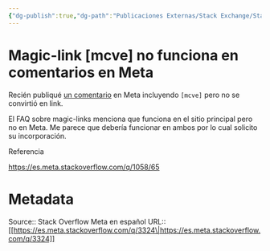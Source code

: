 ```yaml
---
{"dg-publish":true,"dg-path":"Publicaciones Externas/Stack Exchange/Stack Overflow en español/Stack Overflow en español Meta/es.meta.stackoverflow.com-3324.md","permalink":"/publicaciones-externas/stack-exchange/stack-overflow-en-espanol/stack-overflow-en-espanol-meta/es-meta-stackoverflow-com-3324/","title":"Magic-link [mcve] no funciona en comentarios en Meta","hide":true,"noteIcon":"default","created":"2024-04-03T12:49:10.374-06:00","updated":"2024-04-05T16:44:02.736-06:00"}
---
```


# Magic-link [mcve] no funciona en comentarios en Meta

Recién publiqué [un comentario][1] en Meta incluyendo `[mcve]` pero no se convirtió en link.

El FAQ sobre magic-links menciona que funciona en el sitio principal pero no en Meta. Me parece que debería funcionar en ambos por lo cual solicito su incorporación.

Referencia

https://es.meta.stackoverflow.com/q/1058/65


  [1]: https://es.meta.stackoverflow.com/questions/3299/advertencias-en-preguntas-potencialemente-problem%C3%A1ticas#comment11900_3314

# Metadata
Source:: Stack Overflow Meta en español
URL:: [[https://es.meta.stackoverflow.com/q/3324\|https://es.meta.stackoverflow.com/q/3324]]

